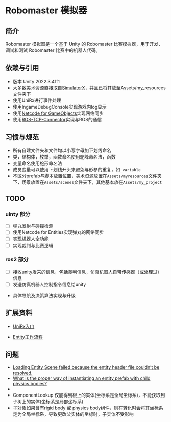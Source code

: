 # Robomaster 模拟器

## 简介
Robomaster 模拟器是一个基于 Unity 的 Robomaster 比赛模拟器，用于开发、调试和测试 Robomaster 比赛中的机器人代码。

## 依赖与引用
- 版本 Unity 2022.3.41f1
- 大多数美术资源直接取自[SimulatorX](https://github.com/scutrobotlab/SimulatorX)，并且已将其放至Assets/my_resources文件夹下
- 使用UniRx进行事件处理
- 使用IngameDebugConsole实现游戏内log显示
- 使用[Netcode for GameObjects](https://docs-multiplayer.unity3d.com/netcode/current/about/)实现网络同步
- 使用[ROS-TCP-Connector](https://github.com/Unity-Technologies/ROS-TCP-Connector)实现与ROS的通信

## 习惯与规范
- 所有自建文件夹和文件均以小写字母加下划线命名
- 类，结构体，枚举，函数命名使用驼峰命名法，函数
- 变量命名使用蛇形命名法
- 成员变量可以使用下划线开头来避免与形参的重复，如`_variable`
- 不区分prefab与脚本放置位置，美术资源放置在`Assets/myresources`文件夹下，场景放置在`Assets/scenes`文件夹下，其他基本放在`Assets/my_project`

## TODO
### uinty 部分
- [ ] 弹丸发射与碰撞检测
- [ ] 使用Netcode for Entities实现弹丸的网络同步
- [ ] 实现机器人全功能
- [ ] 实现裁判与比赛逻辑
### ros2 部分
- [ ] 接收unity发来的信息，包括裁判信息，仿真机器人自带传感器（或处理过）信息
- [ ] 发送仿真机器人控制指令信息给unity
- 具体导航及决策算法实现与升级
## 扩展资料
- [UniRx入门](https://lianbai.github.io/2019/09/23/Unity/UniRx%E5%85%A5%E9%97%A8/)

- [Entity工作流程](https://discussions.unity.com/t/convert-to-entity-script-is-not-there/257976/3)

## 问题
- [Loading Entity Scene failed because the entity header file couldn’t be resolved.](https://discussions.unity.com/t/solved-loading-entity-scene-failed-because-the-entity-header-file-couldnt-be-resolved/819677/9)
- [What is the proper way of instantiating an entity prefab with child physics bodies?](https://discussions.unity.com/t/what-is-the-proper-way-of-instantiating-an-entity-prefab-with-child-physics-bodies/910049)
- [](https://discussions.unity.com/t/how-do-i-detect-collisions/875868/3)
- ComponentLookup 仅能得到根上的实体(坐标系是全局坐标系)，不能获取到子树上的实体(坐标系是局部坐标系)
- 子对象如果含有rigid body 或 physics body组件，则在转化时会将其坐标系定为全局坐标系，导致更改父实体的坐标时，子实体不受影响